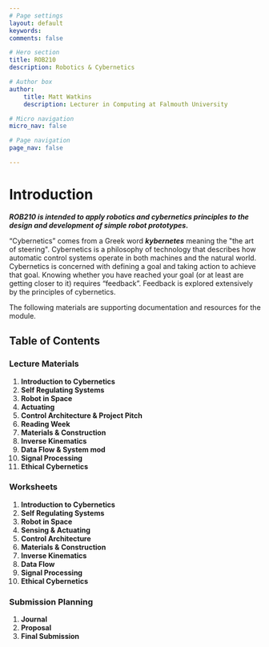 ```yaml
---
# Page settings
layout: default
keywords:
comments: false

# Hero section
title: ROB210
description: Robotics & Cybernetics

# Author box
author:
    title: Matt Watkins
    description: Lecturer in Computing at Falmouth University

# Micro navigation
micro_nav: false

# Page navigation
page_nav: false

---
```


# Introduction

***ROB210 is intended to apply robotics and cybernetics principles to the design and development of simple robot prototypes.***

“Cybernetics” comes from a Greek word ***kybernetes*** meaning the "the art of steering". Cybernetics is a philosophy of technology that describes how automatic control systems operate in both machines and the natural world. Cybernetics is concerned with defining a goal and taking action to achieve that goal. Knowing whether you have reached your goal (or at least are getting closer to it) requires “feedback”. Feedback is explored extensively by the principles of cybernetics.

The following materials are supporting documentation and resources for the module.

## Table of Contents

### Lecture Materials
1. **Introduction to Cybernetics**
2. **Self Regulating Systems**
3. **Robot in Space**
4. **Actuating**
5. **Control Architecture & Project Pitch**
6. **Reading Week**
7. **Materials & Construction**
8. **Inverse Kinematics**
9. **Data Flow & System mod**
10. **Signal Processing**
11. **Ethical Cybernetics** 

### Worksheets
1. **Introduction to Cybernetics**
2. **Self Regulating Systems**
3. **Robot in Space**
4. **Sensing & Actuating**
5. **Control Architecture**
6. **Materials & Construction**
7. **Inverse Kinematics**
8. **Data Flow**
9. **Signal Processing**
10. **Ethical Cybernetics** 

### Submission Planning
1. **Journal**
2. **Proposal**
3. **Final Submission**
<!--stackedit_data:
eyJoaXN0b3J5IjpbMTk5NTY5NDIyMyw2MTc3NjI1MzYsLTEzND
g2NjY0NzUsLTE1NTczNjM1MTEsLTQ4NzE1NjAzOCwtMTgyNzQ1
MTQ0Ml19
-->
